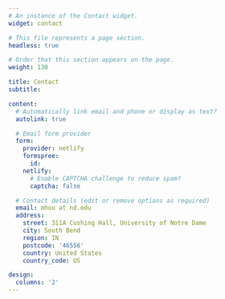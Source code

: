 ```yaml
---
# An instance of the Contact widget.
widget: contact

# This file represents a page section.
headless: true

# Order that this section appears on the page.
weight: 130

title: Contact
subtitle:

content:
  # Automatically link email and phone or display as text?
  autolink: true

  # Email form provider
  form:
    provider: netlify
    formspree:
      id:
    netlify:
      # Enable CAPTCHA challenge to reduce spam?
      captcha: false

  # Contact details (edit or remove options as required)
  email: mhou at nd.edu
  address:
    street: 311A Cushing Hall, University of Notre Dame
    city: South Bend
    region: IN
    postcode: '46556'
    country: United States
    country_code: US

design:
  columns: '2'
---
```


